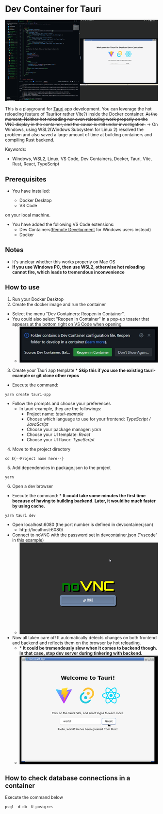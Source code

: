 # Dev Container for Tauri

![noVNC hot reload](screenshots/hot-reloading.gif)

This is a playground for [Tauri](https://tauri.app/) app development. You can leverage the hot reloading feature of Tauri(or rather Vite?) inside the Docker container.
~~At the moment, Neither hot reloading nor even reloading work properly on the VNC display in the container, and the cause is still under investigation.~~
→ On Windows, using WSL2(Windows Subsystem for Linux 2) resolved the problem and also saved a large amount of time at building containers and compiling Rust backend.

Keywords:
- Windows, WSL2, Linux, VS Code, Dev Containers, Docker, Tauri, Vite, Rust, React, TypeScript

## Prerequisites

- You have installed:

  - Docker Desktop
  - VS Code

on your local machine.

- You have added the following VS Code extensions:
  - Dev Containers([Remote Development](https://code.visualstudio.com/docs/remote/remote-overview) for Windows users instead)
  - Docker

## Notes

- It's unclear whether this works properly on Mac OS
- **If you use Windows PC, then use WSL2, otherwise hot reloading cannot fire, which leads to tremendous inconvenience**

## How to use

1. Run your Docker Desktop
2. Create the docker image and run the container

- Select the menu "Dev Containers: Reopen in Container".
- You could also select "Reopen in Container" in a pop-up toaster that appears at the bottom right on VS Code when opening
  - ![Dev Containers pop-up toaster](screenshots/dev-container-toaster.jpg)

3. Create your Tauri app template
\* **Skip this if you use the existing tauri-example or git clone other repos**
- Execute the command:

```
yarn create tauri-app
```

- Follow the prompts and choose your preferences
  - In tauri-example, they are the followings:
    - Project name: *tauri-example*
    - Choose which language to use for your frontend: *TypeScript / JavaScript*
    - Choose your package manager: *yarn*
    - Choose your UI template: *React*
    - Choose your UI flavor: *TypeScript*

4. Move to the project directory

```
cd ${--Project name here--}
```

5. Add dependencies in package.json to the project

```
yarn
```

6. Open a dev browser

- Execute the command:
\* **It could take some minutes the first time because of having to building backend. Later, it would be much faster by using cache.**

```
yarn tauri dev
```

- Open localhost:6080 (the port number is defined in devcontainer.json)
  - http://localhost:6080/
- Connect to noVNC with the password set in devcontainer.json ("vscode" in this example)
  - ![noVNC Connect](screenshots/novnc.png)
- Now all taken care of! It automatically detects changes on both frontend and backend and reflects them on the browser by hot reloading.
  - \* **It could be tremendously slow when it comes to backend though. In that case, stop dev server during tinkering with backend.**
  - ![noVNC after connection](screenshots/novnc-dev.jpg)

## How to check database connections in a container

Execute the command below
```
psql -d db -U postgres
```
